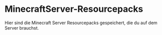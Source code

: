 # MinecraftServer-Resourcepacks
Hier sind die Minecraft Server Resourcepacks gespeichert, die du auf dem Server brauchst.
